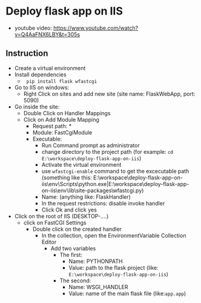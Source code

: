 # Deploy flask app on IIS


- youtube video: https://www.youtube.com/watch?v=Q4AaFNX6LBY&t=305s


## Instruction

- Create a virtual environment
- Install dependencies
    - ``` pip install flask wfastcgi```
- Go to IIS on windows:
    - Right Click on sites and add new site (site name: FlaskWebApp, port: 5090)
- Go inside the site:
    - Double Click on Handler Mappings 
    - Click on Add Module Mapping
        - Request path: *
        - Module: FastCgiModule
        - Executable:
            - Run Command prompt as administrator
            - change directory to the project path (for example: ```cd E:\workspace\deploy-flask-app-on-iis```)
            - Activate the virtual environment
            - use ```wfastcgi-enable``` command to get the excecutable path (something like this: E:\workspace\deploy-flask-app-on-iis\env\Scripts\python.exe|E:\workspace\deploy-flask-app-on-iis\env\lib\site-packages\wfastcgi.py)
            - Name: (anything like: FlaskHandler)
            - In the request restrictions: disable invoke handler
            - Click Ok and click yes
- Click on the root of IIS (DESKTOP-....)
    - click on FastCGI Settings
        - Double click on the created handler
            - In the collection, open the EnvironmentVariable Collection Editor
                - Add two variables
                    - The first:
                        - Name: PYTHONPATH
                        - Value: path to the flask project (like: ```E:\workspace\deploy-flask-app-on-iis```)
                    - The second:
                        - Name: WSGI_HANDLER
                        - Value: name of the main flask file (like:```app.app```)
